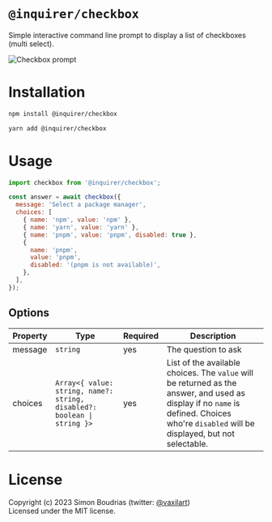 # `@inquirer/checkbox`

Simple interactive command line prompt to display a list of checkboxes (multi select).

![Checkbox prompt](https://cdn.rawgit.com/SBoudrias/Inquirer.js/28ae8337ba51d93e359ef4f7ee24e79b69898962/assets/screenshots/checkbox.svg)

# Installation

```sh
npm install @inquirer/checkbox

yarn add @inquirer/checkbox
```

# Usage

```js
import checkbox from '@inquirer/checkbox';

const answer = await checkbox({
  message: 'Select a package manager',
  choices: [
    { name: 'npm', value: 'npm' },
    { name: 'yarn', value: 'yarn' },
    { name: 'pnpm', value: 'pnpm', disabled: true },
    {
      name: 'pnpm',
      value: 'pnpm',
      disabled: '(pnpm is not available)',
    },
  ],
});
```

## Options

| Property | Type                                                                    | Required | Description                                                                                                                                                                              |
| -------- | ----------------------------------------------------------------------- | -------- | ---------------------------------------------------------------------------------------------------------------------------------------------------------------------------------------- |
| message  | `string`                                                                | yes      | The question to ask                                                                                                                                                                      |
| choices  | `Array<{ value: string, name?: string, disabled?: boolean \| string }>` | yes      | List of the available choices. The `value` will be returned as the answer, and used as display if no `name` is defined. Choices who're `disabled` will be displayed, but not selectable. |

# License

Copyright (c) 2023 Simon Boudrias (twitter: [@vaxilart](https://twitter.com/Vaxilart))<br/>
Licensed under the MIT license.
